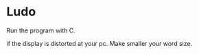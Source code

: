 # Ludo
Run the program with C.

if the display is distorted at your pc. Make smaller your word size.
